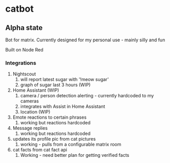 catbot
======

## Alpha state ##

Bot for matrix. Currently designed for my personal use - mainly silly and fun

Built on Node Red

### Integrations
1. Nightscout 
    1. will report latest sugar with '!meow sugar'
    1. graph of sugar last 3 hours (WIP)
1. Home Assistant (WIP)
    1. camera / person detection alerting - currently hardcoded to my cameras
    1. integrates with Assist in Home Assistant 
    1. location (WIP)
1. Emote reactions to certain phrases 
    1. working but reactions hardcoded 
1. Message replies 
    1. working but reactions hardcoded 
1. updates its profile pic from cat pictures 
    1. working - pulls from a configurable matrix room
1. cat facts from cat fact api
    1. Working - need better plan for getting verified facts
